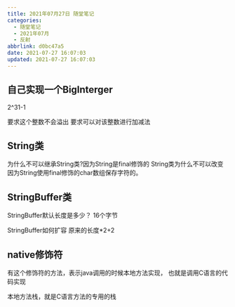 ```yaml
---
title: 2021年07月27日 随堂笔记
categories:
  - 随堂笔记
  - 2021年07月
  - 反射
abbrlink: d0bc47a5
date: 2021-07-27 16:07:03
updated: 2021-07-27 16:07:03
---
```


## 自己实现一个BigInterger
2^31-1

要求这个整数不会溢出
要求可以对该整数进行加减法

## String类
为什么不可以继承String类?因为String是final修饰的
String类为什么不可以改变
因为String使用final修饰的char数组保存字符的。
## StringBuffer类
StringBuffer默认长度是多少？
16个字节

StringBuffer如何扩容
原来的长度*2+2


## native修饰符
有这个修饰符的方法，表示java调用的时候本地方法实现，
也就是调用C语言的代码实现

本地方法栈，就是C语言方法的专用的栈